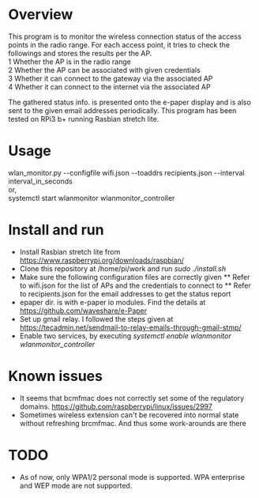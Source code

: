 # Overview
This program is to monitor the wireless connection status of the access points in the radio range. For each access point, it tries to check the followings and stores the results per the AP.  
1 Whether the AP is in the radio range   
2 Whether the AP can be associated with given credentials  
3 Whether it can connect to the gateway via the associated AP   
4 Whether it can connect to the internet via the associated AP   

The gathered status info. is presented onto the e-paper display and is also sent to the given email addresses periodically. This program has been tested on RPi3 b+ running Rasbian stretch lite.  

# Usage
wlan_monitor.py --configfile wifi.json --toaddrs recipients.json --interval interval_in_seconds  
or,  
systemctl start wlanmonitor wlanmonitor_controller

# Install and run 
* Install Rasbian stretch lite from https://www.raspberrypi.org/downloads/raspbian/
* Clone this repository at /home/pi/work and run _sudo ./install.sh_
* Make sure the following configuration files are correctly given
** Refer to wifi.json for the list of APs and the credentials to connect to 
** Refer to recipients.json for the email addresses to get the status report
* epaper dir. is with e-paper io modules. Find the details at https://github.com/waveshare/e-Paper
* Set up gmail relay. I followed the steps given at https://tecadmin.net/sendmail-to-relay-emails-through-gmail-stmp/ 
* Enable two services, by executing _systemctl enable wlanmonitor wlanmonitor_controller_

# Known issues
* It seems that bcmfmac does not correctly set some of the regulatory domains. 
  https://github.com/raspberrypi/linux/issues/2997 
* Sometimes wireless extension can't be recovered into normal state without refreshing brcmfmac. And thus some work-arounds are there

# TODO
* As of now, only WPA1/2 personal mode is supported. WPA enterprise and WEP mode are not supported.

